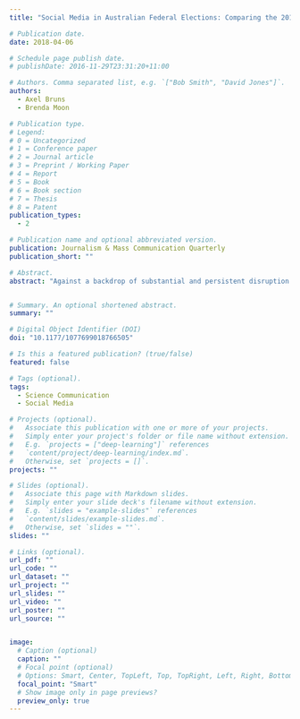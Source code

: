 ```yaml
---
title: "Social Media in Australian Federal Elections: Comparing the 2013 and 2016 Campaigns"

# Publication date.
date: 2018-04-06

# Schedule page publish date.
# publishDate: 2016-11-29T23:31:20+11:00

# Authors. Comma separated list, e.g. `["Bob Smith", "David Jones"]`.
authors:
  - Axel Bruns
  - Brenda Moon

# Publication type.
# Legend:
# 0 = Uncategorized
# 1 = Conference paper
# 2 = Journal article
# 3 = Preprint / Working Paper
# 4 = Report
# 5 = Book
# 6 = Book section
# 7 = Thesis
# 8 = Patent
publication_types:
  - 2

# Publication name and optional abbreviated version.
publication: Journalism & Mass Communication Quarterly
publication_short: ""

# Abstract.
abstract: "Against a backdrop of substantial and persistent disruption in Australian federal politics, this article examines the uses of Twitter in campaigning in the 2013 and 2016 federal elections. We comprehensively tracked the tweets posted by, and directed at, all candidates during the final 2 weeks of these campaigns, and compare patterns in candidate and audience activity across the two elections. This documents considerable shifts in campaigning strategies, electorate responses, and central themes of the debate from 2013 to 2016; we show that these shifts are in line with the changing electoral fortunes of Australia’s major party blocs during an exceptionally tumultuous period in federal politics."


# Summary. An optional shortened abstract.
summary: ""

# Digital Object Identifier (DOI)
doi: "10.1177/1077699018766505"

# Is this a featured publication? (true/false)
featured: false

# Tags (optional).
tags:
  - Science Communication
  - Social Media

# Projects (optional).
#   Associate this publication with one or more of your projects.
#   Simply enter your project's folder or file name without extension.
#   E.g. `projects = ["deep-learning"]` references 
#   `content/project/deep-learning/index.md`.
#   Otherwise, set `projects = []`.
projects: ""

# Slides (optional).
#   Associate this page with Markdown slides.
#   Simply enter your slide deck's filename without extension.
#   E.g. `slides = "example-slides"` references 
#   `content/slides/example-slides.md`.
#   Otherwise, set `slides = ""`.
slides: ""

# Links (optional).
url_pdf: ""
url_code: ""
url_dataset: ""
url_project: ""
url_slides: ""
url_video: ""
url_poster: ""
url_source: ""


image:
  # Caption (optional)
  caption: ""
  # Focal point (optional)
  # Options: Smart, Center, TopLeft, Top, TopRight, Left, Right, BottomLeft, Bottom, BottomRight
  focal_point: "Smart"
  # Show image only in page previews?
  preview_only: true
---
```

